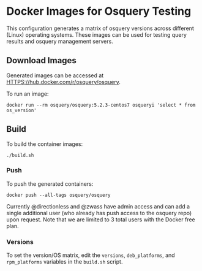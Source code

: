 # Docker Images for Osquery Testing

This configuration generates a matrix of osquery versions across different
(Linux) operating systems. These images can be used for testing query results
and osquery management servers.

## Download Images

Generated images can be accessed at
[HTTPS://hub.docker.com/r/osquery/osquery](https://hub.docker.com/r/osquery/osquery).

To run an image:

```shell
docker run --rm osquery/osquery:5.2.3-centos7 osqueryi 'select * from os_version'
```

## Build

To build the container images:

```shell
./build.sh
```

### Push

To push the generated containers:

```shell
docker push --all-tags osquery/osquery
```

Currently @directionless and @zwass have admin access and can add a single
additional user (who already has push access to the osquery repo) upon request.
Note that we are limited to 3 total users with the Docker free plan.

### Versions

To set the version/OS matrix, edit the `versions`, `deb_platforms`, and
`rpm_platforms` variables in the `build.sh` script.
